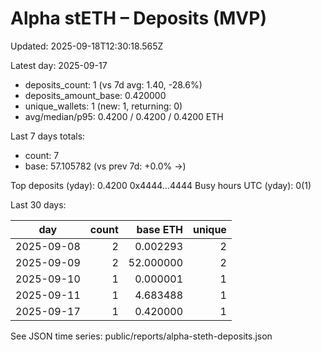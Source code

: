 # Alpha stETH – Deposits (MVP)

Updated: 2025-09-18T12:30:18.565Z

Latest day: 2025-09-17
- deposits_count: 1 (vs 7d avg: 1.40, -28.6%)
- deposits_amount_base: 0.420000
- unique_wallets: 1 (new: 1, returning: 0)
- avg/median/p95: 0.4200 / 0.4200 / 0.4200 ETH

Last 7 days totals:
- count: 7
- base: 57.105782 (vs prev 7d: +0.0% →)

Top deposits (yday): 0.4200 0x4444…4444
Busy hours UTC (yday): 0(1)

Last 30 days:

| day | count | base ETH | unique |
|---|---:|---:|---:|
| 2025-09-08 | 2 | 0.002293 | 2 |
| 2025-09-09 | 2 | 52.000000 | 2 |
| 2025-09-10 | 1 | 0.000001 | 1 |
| 2025-09-11 | 1 | 4.683488 | 1 |
| 2025-09-17 | 1 | 0.420000 | 1 |

See JSON time series: public/reports/alpha-steth-deposits.json
